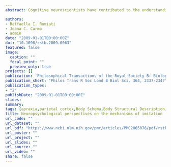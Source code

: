 ```yaml
---
abstract: Cognitive neuroscientists have contributed to the understanding of imitation according to their expertise. Neuropsychologists first established over a century ago that lesions to the left hemisphere of right-handed individuals lead to a dramatic reduction of their ability to imitate gestures. In contrast, after frontal lobe damage, patients may experience severe difficulties in inhibiting their imitative tendency. These findings suggested that our tendency to imitate is mostly sustained by the left hemisphere and that we normally manage successfully to keep it under control. Neuropsychologists went on investigating other aspects of gesture imitation. These include the existence of putative mechanisms involved in imitating different types of gestures (e.g. meaningful and meaningless or transitive and intransitive), the strategic control over these mechanisms and whether there are differences in imitation depending on the action goal or the body part used. Based on neuropsychological findings, some cognitive models of gesture imitation have been forwarded, the most influential of which will be reviewed here. In particular, reference will be made to the dual route model and to accounts that associate the imitative deficit to putative degraded body representations.

authors:
- Raffaella I. Rumiati
- Joana C. Carmo
- admin
date: "2009-01-01T00:00:00Z"
doi: "10.1098/rstb.2009.0063"
featured: false
image: 
  caption: ""
  focal_point: ""
  preview_only: true
projects: []
publication: 'Philosophical Transactions of the Royal Society B: Biological Sciences. 364, 2337-2347'
publication_short: "Philos Trans R Soc Lond B Biol Sci. 364, 2337-2347"
publication_types:
- "2"
publishDate: "2009-01-01T00:00:00Z"
slides: 
summary:
tags: [apraxia,parietal cortex,Body Schema,Body Structural Description,body representation,Body,intransitive gesture,dual route]
title: Neuropsychological perspectives on the mechanisms of imitation
url_code: ""
url_dataset: ""
url_pdf: "https://www.ncbi.nlm.nih.gov/pmc/articles/PMC2865076/pdf/rstb20090063.pdf"
url_poster: ""
url_project: ""
url_slides: ""
url_source: ""
url_video: ""
share: false
---
```

